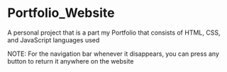 # Portfolio_Website

A personal project that is a part my Portfolio that consists of HTML, CSS, and JavaScript languages used

NOTE: For the navigation bar whenever it disappears, you can press any button to return it anywhere on the website
